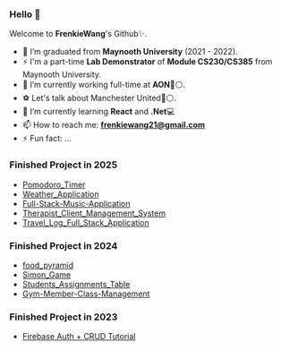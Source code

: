 ### Hello 👋


Welcome to **FrenkieWang**'s Github✨.

- 👯 I’m graduated from **Maynooth University** (2021 - 2022).
- ⚡ I'm a part-time **Lab Demonstrator** of **Module CS230/CS385** from Maynooth University.
- 🔭 I’m currently working full-time at **AON**🔴⚪.
- ⚽ Let's talk about Manchester United🔴⚪.
- 🌱 I’m currently learning **React** and **.Net**💻
- 📫 How to reach me: **frenkiewang21@gmail.com**
- ⚡ Fun fact: ...


### Finished Project in 2025
- [Pomodoro_Timer](https://github.com/FrenkieWang/Pomodoro_Timer)
- [Weather_Application](https://github.com/FrenkieWang/Weather_Application)
- [Full-Stack-Music-Application](https://github.com/FrenkieWang/Full-Stack-Music-Application)
- [Therapist_Client_Management_System](https://github.com/FrenkieWang/Therapist_Client_Management_System)
- [Travel_Log_Full_Stack_Application](https://github.com/FrenkieWang/Travel_Log_Full_Stack_Application)

### Finished Project in 2024
- [food_pyramid](https://github.com/FrenkieWang/food_pyramid)
- [Simon_Game](https://github.com/FrenkieWang/Simon_Game)
- [Students_Assignments_Table](https://github.com/FrenkieWang/Students_Assignments_Table)
- [Gym-Member-Class-Management](https://github.com/FrenkieWang/Gym-Member-Class-Management)

### Finished Project in 2023
- [Firebase Auth + CRUD Tutorial](https://github.com/FrenkieWang/Firebase_SimpleAuth)
